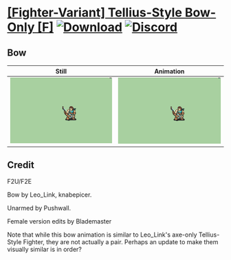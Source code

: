 # [\[Fighter-Variant\] Tellius-Style Bow-Only \[F\]](./) [![Download](https://img.shields.io/badge/Download--red?style=social&logo=github)](https://minhaskamal.github.io/DownGit/#/home?url=https://github.com/Klokinator/FE-Repo/tree/main/Battle%20Animations%2FInfantry%20-%20(Axe)%20Fighters%20and%20Warriors%2F%5BFighter-Variant%5D%20Tellius-Style%20Bow-Only%20%5BF%5D%2F5.%20Bow) [![Discord](https://img.shields.io/badge/Discord--blue?style=social&logo=discord)](https://discord.gg/C7VNGnyTPA)

## Bow

| Still | Animation |
| :---: | :-------: |
| ![Bow still](./Bow_000.png) | ![Bow](./Bow.gif) |

## Credit

F2U/F2E

Bow by Leo_Link, knabepicer.

Unarmed by Pushwall.

Female version edits by Blademaster

Note that while this bow animation is similar to Leo_Link's axe-only Tellius-Style Fighter, they are not actually a pair. Perhaps an update to make them visually similar is in order?

